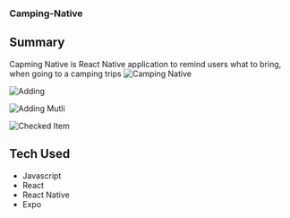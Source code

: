 ### Camping-Native
## Summary 
Capming Native is React Native application to remind users what to bring,
when going to a camping trips
![Camping Native](https://user-images.githubusercontent.com/34497456/42482674-c51705c2-839d-11e8-8e7d-78fde01c38b4.PNG)

![Adding](https://user-images.githubusercontent.com/34497456/42482760-46f8a3de-839e-11e8-9f91-696ae75e2e47.PNG)

![Adding Mutli](https://user-images.githubusercontent.com/34497456/42482771-54757b7c-839e-11e8-9680-ceceeea44641.PNG)

![Checked Item](https://user-images.githubusercontent.com/34497456/42482780-6551cae0-839e-11e8-98ed-2693c330998c.PNG)

## Tech Used
* Javascript
* React
* React Native
* Expo
